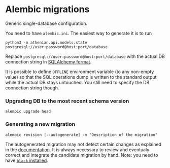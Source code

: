 # Alembic migrations

Generic single-database configuration.

You need to have `alembic.ini`. The easiest way to generate it is to run

```
python3 -m athenian.api.models.state postgresql://user:password@host:port/database
```

Replace `postgresql://user:password@host:port/database` with the actual DB connection string in
[SQLAlchemy format](https://docs.sqlalchemy.org/en/13/core/engines.html).

It is possible to define `OFFLINE` environment variable (to any non-empty value) so that
the SQL operations dump is written to the standard output while the actual DB stays untouched.
You still need to specify the DB connection string though.

### Upgrading DB to the most recent schema version

```
alembic upgrade head
```

### Generating a new migration

```
alembic revision [--autogenerate] -m "Description of the migration"
```

The autogenerated migration may not detect certain changes as explained in the [documentation](https://alembic.sqlalchemy.org/en/latest/autogenerate.html#what-does-autogenerate-detect-and-what-does-it-not-detect). It is always necessary to review and eventualy correct and integrate the candidate migration by hand. Note: you need to have
[`black` installed](https://github.com/psf/black).
